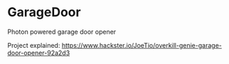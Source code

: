 # GarageDoor
Photon powered garage door opener

Project explained:
https://www.hackster.io/JoeTio/overkill-genie-garage-door-opener-92a2d3

